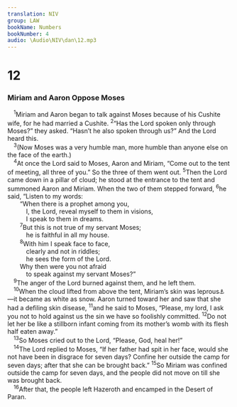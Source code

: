 ```yaml
---
translation: NIV
group: LAW
bookName: Numbers 
bookNumber: 4
audio: \Audio\NIV\dan\12.mp3
---
```


<div class="title"><h1>12</h1><h3>Miriam and Aaron Oppose Moses </h3></div>
<span class="verse dan_12_1"> <sup>1</sup>Miriam and Aaron began to talk against Moses because of his Cushite wife, for he had married a Cushite. </span>
<span class="verse dan_12_2"><sup>2</sup>“Has the Lord spoken only through Moses?” they asked. “Hasn’t he also spoken through us?” And the Lord heard this. <br/></span>
<span class="verse dan_12_3"> <sup>3</sup>(Now Moses was a very humble man, more humble than anyone else on the face of the earth.) <br/></span>
<span class="verse dan_12_4"> <sup>4</sup>At once the Lord said to Moses, Aaron and Miriam, “Come out to the tent of meeting, all three of you.” So the three of them went out. </span>
<span class="verse dan_12_5"><sup>5</sup>Then the Lord came down in a pillar of cloud; he stood at the entrance to the tent and summoned Aaron and Miriam. When the two of them stepped forward, </span>
<span class="verse dan_12_6"><sup>6</sup>he said, “Listen to my words: <br/>  “When there is a prophet among you, <br/>   I, the Lord, reveal myself to them in visions, <br/>   I speak to them in dreams. <br/></span>
<span class="verse dan_12_7">  <sup>7</sup>But this is not true of my servant Moses; <br/>   he is faithful in all my house. <br/></span>
<span class="verse dan_12_8">  <sup>8</sup>With him I speak face to face, <br/>   clearly and not in riddles; <br/>   he sees the form of the Lord. <br/>  Why then were you not afraid <br/>   to speak against my servant Moses?” <br/></span>
<span class="verse dan_12_9"> <sup>9</sup>The anger of the Lord burned against them, and he left them. <br/></span>
<span class="verse dan_12_10"> <sup>10</sup>When the cloud lifted from above the tent, Miriam’s skin was leprous<a data-toggle="tooltip" data-placement="bottom" title="The Hebrew for leprous was used for various diseases affecting the skin.">⚓</a> —it became as white as snow. Aaron turned toward her and saw that she had a defiling skin disease, </span>
<span class="verse dan_12_11"><sup>11</sup>and he said to Moses, “Please, my lord, I ask you not to hold against us the sin we have so foolishly committed. </span>
<span class="verse dan_12_12"><sup>12</sup>Do not let her be like a stillborn infant coming from its mother’s womb with its flesh half eaten away.” <br/></span>
<span class="verse dan_12_13"> <sup>13</sup>So Moses cried out to the Lord, “Please, God, heal her!” <br/></span>
<span class="verse dan_12_14"> <sup>14</sup>The Lord replied to Moses, “If her father had spit in her face, would she not have been in disgrace for seven days? Confine her outside the camp for seven days; after that she can be brought back.” </span>
<span class="verse dan_12_15"><sup>15</sup>So Miriam was confined outside the camp for seven days, and the people did not move on till she was brought back. <br/></span>
<span class="verse dan_12_16"> <sup>16</sup>After that, the people left Hazeroth and encamped in the Desert of Paran. <br/></span>
